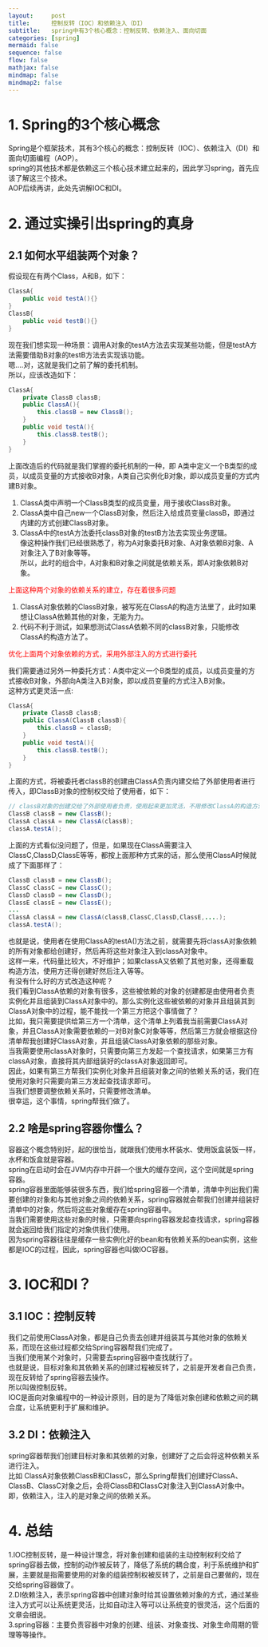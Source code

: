```yaml
---
layout:     post
title:      控制反转（IOC）和依赖注入（DI）
subtitle:   spring中有3个核心概念：控制反转、依赖注入、面向切面
categories: [spring]
mermaid: false
sequence: false
flow: false
mathjax: false
mindmap: false
mindmap2: false
---
```


# 1. Spring的3个核心概念
Spring是个框架技术，其有3个核心的概念：控制反转（IOC）、依赖注入（DI）和面向切面编程（AOP）。   
spring的其他技术都是依赖这三个核心技术建立起来的，因此学习spring，首先应该了解这三个技术。   
AOP后续再讲，此处先讲解IOC和DI。   

# 2. 通过实操引出spring的真身
## 2.1 如何水平组装两个对象？
假设现在有两个Class，A和B，如下：   
```java
ClassA{
    public void testA(){}
}
ClassB{
    public void testB(){}
}
```
现在我们想实现一种场景：调用A对象的testA方法去实现某些功能，但是testA方法需要借助B对象的testB方法去实现该功能。   
嗯....对，这就是我们之前了解的委托机制。   
所以，应该改造如下：   
```java
ClassA{
    private ClassB classB;
    public ClassA(){
        this.classB = new ClassB();
    }
    public void testA(){
        this.classB.testB();
    }
}
```
上面改造后的代码就是我们掌握的委托机制的一种，即 A类中定义一个B类型的成员，以成员变量的方式接收B对象，A类自己实例化B对象，即以成员变量的方式内建B对象。   
1.  ClassA类中声明一个ClassB类型的成员变量，用于接收ClassB对象。   
2.  ClassA类中自己new一个ClassB对象，然后注入给成员变量classB，即通过内建的方式创建ClassB对象。   
3.  ClassA中的testA方法委托classB对象的testB方法去实现业务逻辑。   
像这种操作我们已经很熟悉了，称为A对象委托B对象、A对象依赖B对象、A对象注入了B对象等等。   
所以，此时的组合中，A对象和B对象之间就是依赖关系，即A对象依赖B对象。   

<font color="#FF0000">  上面这种两个对象的依赖关系的建立，存在着很多问题 </font> 
     
1.  ClassA对象依赖的ClassB对象，被写死在ClassA的构造方法里了，此时如果想让ClassA依赖其他的对象，无能为力。   
2.  代码不利于测试，如果想测试ClassA依赖不同的classB对象，只能修改ClassA的构造方法了。   

  
<font color="#FF0000">  优化上面两个对象依赖的方式，采用外部注入的方式进行委托 </font>    

我们需要通过另外一种委托方式：A类中定义一个B类型的成员，以成员变量的方式接收B对象，外部向A类注入B对象，即以成员变量的方式注入B对象。   
这种方式更灵活一点:   
```java
ClassA{
    private ClassB classB;
    public ClassA(ClassB classB){
        this.classB = classB;
    }
    public void testA(){
        this.classB.testB();
    }
}
```
上面的方式，将被委托者classB的创建由ClassA负责内建交给了外部使用者进行传入，即ClassB对象的控制权交给了使用者，如下：   
```java
// classB对象的创建交给了外部使用者负责，使用起来更加灵活，不用修改ClassA的构造方法了。
ClassB classB = new ClassB();
ClassA classA = new ClassA(classB);
classA.testA();
```

上面的方式看似没问题了，但是，如果现在ClassA需要注入ClassC,ClassD,ClassE等等，都按上面那种方式来的话，那么使用ClassA时候就成了下面那样了：
```java
ClassB classB = new ClassB();
ClassC classC = new ClassC();
ClassD classD = new ClassD();
ClassE classE = new ClassE();
...
ClassA classA = new ClassA(classB,ClassC,ClassD,ClassE,....);
classA.testA();
```
也就是说，使用者在使用ClassA的testA()方法之前，就需要先将classA对象依赖的所有对象都给创建好，然后再将这些对象注入到classA对象中。   
这样一来，代码量比较大，不好维护；如果classA又依赖了其他对象，还得重载构造方法，使用方还得创建好然后注入等等。   
有没有什么好的方式改造这种呢？   
我们看到ClassA依赖的对象有很多，这些被依赖的对象的创建都是由使用者负责实例化并且组装到ClassA对象中的。那么实例化这些被依赖的对象并且组装其到ClassA对象中的过程，能不能找一个第三方把这个事情做了？   
比如，我只需要提供给第三方一个清单，这个清单上列着我当前需要ClassA对象，并且ClassA对象需要依赖的一对B对象C对象等等，然后第三方就会根据这份清单帮我创建好ClassA对象，并且组装ClassA对象依赖的那些对象。   
当我需要使用classA对象时，只需要向第三方发起一个查找请求，如果第三方有classA对象，直接将其内部组装好的classA对象返回即可。   
因此，如果有第三方帮我们实例化对象并且组装对象之间的依赖关系的话，我们在使用对象时只需要向第三方发起查找请求即可。   
当我们想要调整依赖关系时，只需要修改清单。   
很幸运，这个事情，spring帮我们做了。   

## 2.2 啥是spring容器你懂么？
容器这个概念特别好，起的很恰当，就跟我们使用水杯装水、使用饭盒装饭一样，水杯和饭盒就是容器。   
spring在启动时会在JVM内存中开辟一个很大的缓存空间，这个空间就是spring容器。   
spring容器里面能够装很多东西，我们给spring容器一个清单，清单中列出我们需要创建的对象和与其他对象之间的依赖关系，spring容器就会帮我们创建并组装好清单中的对象，然后将这些对象缓存在spring容器中。   
当我们需要使用这些对象的时候，只需要向spring容器发起查找请求，spring容器就会返回给我们指定的对象供我们使用。   
因为spring容器往往是缓存一些实例化好的bean和有依赖关系的bean实例，这些都是IOC的过程，因此，spring容器也叫做IOC容器。   

# 3. IOC和DI？
## 3.1 IOC：控制反转
我们之前使用ClassA对象，都是自己负责去创建并组装其与其他对象的依赖关系，而现在这些过程都交给Spring容器帮我们完成了。   
当我们使用某个对象时，只需要去spring容器中查找就行了。   
也就是说，目标对象和其依赖关系的创建过程被反转了，之前是开发者自己负责，现在反转给了spring容器去操作。   
所以叫做控制反转。   
IOC是面向对象编程中的一种设计原则，目的是为了降低对象创建和依赖之间的耦合度，让系统更利于扩展和维护。   

## 3.2 DI：依赖注入
spring容器帮我们创建目标对象和其依赖的对象，创建好了之后会将这种依赖关系进行注入。   
比如 ClassA对象依赖ClassB和ClassC，那么Spring帮我们创建好ClassA、ClassB、ClassC对象之后，会将ClassB和ClassC对象注入到ClassA对象中。   
即，依赖注入，注入的是对象之间的依赖关系。   

# 4. 总结
1.IOC控制反转，是一种设计理念，将对象创建和组装的主动控制权利交给了spring容器去做，控制的动作被反转了，降低了系统的耦合度，利于系统维护和扩展，主要就是指需要使用的对象的组装控制权被反转了，之前是自己要做的，现在交给spring容器做了。   
2.DI依赖注入，表示spring容器中创建对象时给其设置依赖对象的方式，通过某些注入方式可以让系统更灵活，比如自动注入等可以让系统变的很灵活，这个后面的文章会细说。   
3.spring容器：主要负责容器中对象的创建、组装、对象查找、对象生命周期的管理等等操作。   